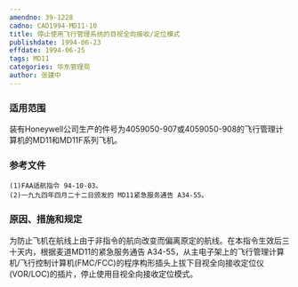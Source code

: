 ```yaml
---
amendno: 39-1228
cadno: CAD1994-MD11-10
title: 停止使用飞行管理系统的目视全向接收/定位模式
publishdate: 1994-06-23
effdate: 1994-06-25
tags: MD11
categories: 华东管理局
author: 张建中
---
```


### 适用范围 
装有Honeywell公司生产的件号为4059050-907或4059050-908的飞行管理计算机的MD11和MD11F系列飞机。

<!--more-->
### 参考文件
    (1)FAA适航指令 94-10-03。
    (2)一九九四年四月二十二日颁发的 MD11紧急服务通告 A34-55。

### 原因、措施和规定 
为防止飞机在航线上由于非指令的航向改变而偏离原定的航线。在本指令生效后三十天内，根据麦道MD11的紧急服务通告 A34-55，从主电子架上的飞行管理计算机/飞行控制计算机(FMC/FCC)的程序构形插头上拔下目视全向接收定位仪(VOR/LOC)的插片，停止使用目视全向接收定位模式。
